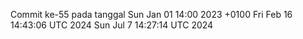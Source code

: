 Commit ke-55 pada tanggal Sun Jan 01 14:00 2023 +0100
Fri Feb 16 14:43:06 UTC 2024
Sun Jul  7 14:27:14 UTC 2024
